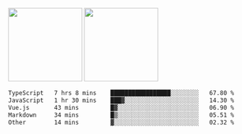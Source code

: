 <img src="https://github-readme-stats.vercel.app/api?username=Dream4ever&count_private=true&show_icons=true&theme=tokyonight" height="150" /> <img src="https://github-readme-stats.vercel.app/api/top-langs/?username=Dream4ever&count_private=true&show_icons=true&theme=tokyonight&langs_count=5&layout=compact" height="150" />

<!--START_SECTION:waka-->

```txt
TypeScript   7 hrs 8 mins    █████████████████░░░░░░░░   67.80 %
JavaScript   1 hr 30 mins    ███▓░░░░░░░░░░░░░░░░░░░░░   14.30 %
Vue.js       43 mins         █▓░░░░░░░░░░░░░░░░░░░░░░░   06.90 %
Markdown     34 mins         █▒░░░░░░░░░░░░░░░░░░░░░░░   05.51 %
Other        14 mins         ▓░░░░░░░░░░░░░░░░░░░░░░░░   02.32 %
```

<!--END_SECTION:waka-->
